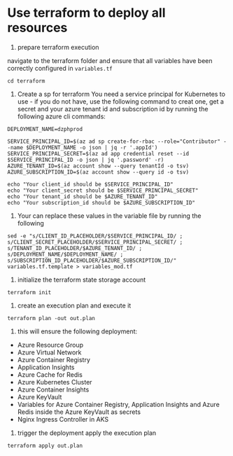 # Use terraform to deploy all resources

1. prepare terraform execution

navigate to the terraform folder and ensure that all variables have been correctly configured in `variables.tf`
```
cd terraform
```

1. Create a sp for terraform
You need a service principal for Kubernetes to use - if you do not have, use the following command to creat one, get a secret and your azure tenant id and subscription id by running the following azure cli commands:

```
DEPLOYMENT_NAME=dzphprod

SERVICE_PRINCIPAL_ID=$(az ad sp create-for-rbac --role="Contributor" --name $DEPLOYMENT_NAME -o json | jq -r '.appId')
SERVICE_PRINCIPAL_SECRET=$(az ad app credential reset --id $SERVICE_PRINCIPAL_ID -o json | jq '.password' -r)
AZURE_TENANT_ID=$(az account show --query tenantId -o tsv)
AZURE_SUBSCRIPTION_ID=$(az account show --query id -o tsv)

echo "Your client_id should be $SERVICE_PRINCIPAL_ID"
echo "Your client_secret should be $SERVICE_PRINCIPAL_SECRET"
echo "Your tenant_id should be $AZURE_TENANT_ID"
echo "Your subscription_id should be $AZURE_SUBSCRIPTION_ID"
```

1. Your can replace these values in the variable file by running the following
```
sed -e "s/CLIENT_ID_PLACEHOLDER/$SERVICE_PRINCIPAL_ID/ ; s/CLIENT_SECRET_PLACEHOLDER/$SERVICE_PRINCIPAL_SECRET/ ; s/TENANT_ID_PLACEHOLDER/$AZURE_TENANT_ID/ ; s/DEPLOYMENT_NAME/$DEPLOYMENT_NAME/ ; s/SUBSCRIPTION_ID_PLACEHOLDER/$AZURE_SUBSCRIPTION_ID/" variables.tf.template > variables_mod.tf
```


1. initialize the terraform state storage account
```
terraform init
```

1. create an execution plan and execute it
```
terraform plan -out out.plan
```

1. this will ensure the following deployment:
- Azure Resource Group
- Azure Virtual Network
- Azure Container Registry
- Application Insights
- Azure Cache for Redis
- Azure Kubernetes Cluster
- Azure Container Insights
- Azure KeyVault
- Variables for Azure Container Registry, Application Insights and Azure Redis inside the Azure KeyVault as secrets
- Nginx Ingress Controller in AKS

1. trigger the deployment
apply the execution plan
```
terraform apply out.plan
```